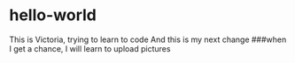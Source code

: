 # hello-world
This is Victoria, trying to learn to code
And this is my next change
###when I get a chance, I will learn to upload pictures
